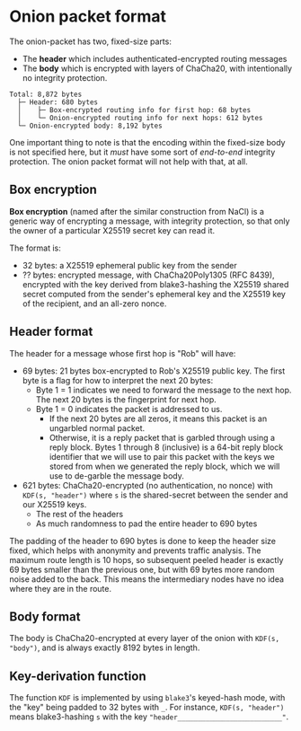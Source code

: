 # Onion packet format

The onion-packet has two, fixed-size parts:

* The **header** which includes authenticated-encrypted routing messages
* The **body** which is encrypted with layers of ChaCha20, with intentionally no integrity protection.

```
Total: 8,872 bytes
  ├─ Header: 680 bytes
  │    ├─ Box-encrypted routing info for first hop: 68 bytes
  │    └─ Onion-encrypted routing info for next hops: 612 bytes
  └─ Onion-encrypted body: 8,192 bytes
```

One important thing to note is that the encoding within the fixed-size body is not specified here, but it _must_ have some sort of _end-to-end_ integrity protection. The onion packet format will not help with that, at all.

## Box encryption

**Box encryption** (named after the similar construction from NaCl) is a generic way of encrypting a message, with integrity protection, so that only the owner of a particular X25519 secret key can read it.

The format is:

* 32 bytes: a X25519 ephemeral public key from the sender
* ?? bytes: encrypted message, with ChaCha20Poly1305 (RFC 8439), encrypted with the key derived from blake3-hashing the X25519 shared secret computed from the sender's ephemeral key and the X25519 key of the recipient, and an all-zero nonce.

## Header format

The header for a message whose first hop is "Rob" will have:

* 69 bytes: 21 bytes box-encrypted to Rob's X25519 public key. The first byte is a flag for how to interpret the next 20 bytes:
  * Byte 1 = 1 indicates we need to forward the message to the next hop. The next 20 bytes is the fingerprint for next hop.
  * Byte 1 = 0 indicates the packet is addressed to us.&#x20;
    * If the next 20 bytes are all zeros, it means this packet is an ungarbled normal packet.
    * Otherwise, it is a reply packet that is garbled through using a reply block. Bytes 1 through 8 (inclusive) is a 64-bit reply block identifier that we will use to pair this packet with the keys we stored from when we generated the reply block, which we will use to de-garble the message body.&#x20;
* 621 bytes: ChaCha20-encrypted (no authentication, no nonce) with `KDF(s, "header")` where `s` is the shared-secret between the sender and our X25519 keys.
  * The rest of the headers
  * As much randomness to pad the entire header to 690 bytes

The padding of the header to 690 bytes is done to keep the header size fixed, which helps with anonymity and prevents traffic analysis. The maximum route length is 10 hops, so subsequent peeled header is exactly 69 bytes smaller than the previous one, but with 69 bytes more random noise added to the back. This means the intermediary nodes have no idea where they are in the route.

## Body format

The body is ChaCha20-encrypted at every layer of the onion with `KDF(s, "body")`, and is always exactly 8192 bytes in length.

## Key-derivation function

The function `KDF` is implemented by using `blake3`'s keyed-hash mode, with the "key" being padded to 32 bytes with `_`. For instance, `KDF(s, "header")` means blake3-hashing `s` with the key `"header__________________________"`.
